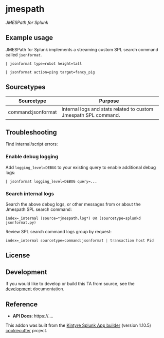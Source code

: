 # jmespath

_JMESPath for Splunk_

## Example usage

JMESPath for Splunk implements a streaming custom SPL search command called `jsonformat`.

```
| jsonformat type=robot height=tall

| jsonformat action=ping target=fancy_pig
```


## Sourcetypes

| Sourcetype | Purpose |
| ---------- | ------- |
| command:jsonformat | Internal logs and stats related to custom Jmespath SPL command. |


## Troubleshooting

Find internal/script errors:

### Enable debug logging

Add `logging_level=DEBUG` to your existing query to enable additional debug logs:

```
| jsonformat logging_level=DEBUG query=...
```



### Search internal logs

Search the above debug logs, or other messages from or about the Jmespath SPL search command:
```
index=_internal (source=*jmespath.log*) OR (sourcetype=splunkd jsonformat.py)
```

Review SPL search command logs group by request:

```
index=_internal sourcetype=command:jsonformat | transaction host Pid
```

## License

## Development

If you would like to develop or build this TA from source, see the [development](./DEVELOPMENT.md) documentation.

## Reference

 * **API Docs**:  https://....


This addon was built from the [Kintyre Splunk App builder](https://github.com/Kintyre/cypress-cookiecutter) (version 1.10.5) [cookiecutter](https://github.com/audreyr/cookiecutter) project.
